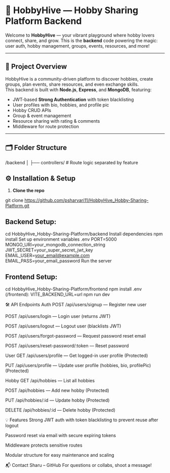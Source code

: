 # 🎨 HobbyHive — Hobby Sharing Platform Backend

Welcome to **HobbyHive** — your vibrant playground where hobby lovers connect, share, and grow. This is the **backend** code powering the magic: user auth, hobby management, groups, events, resources, and more!

---

## 🚀 Project Overview

HobbyHive is a community-driven platform to discover hobbies, create groups, plan events, share resources, and even exchange skills.  
This backend is built with **Node.js**, **Express**, and **MongoDB**, featuring:

- JWT-based **Strong Authentication** with token blacklisting  
- User profiles with bio, hobbies, and profile pic  
- Hobby CRUD APIs  
- Group & event management  
- Resource sharing with rating & comments  
- Middleware for route protection  

---

## 🗂 Folder Structure

/backend
│
├── controllers/ # Route logic separated by feature


## ⚙️ Installation & Setup

1. **Clone the repo**

git clone https://github.com/psharvari11/HobbyHive_Hobby-Sharing-Platform.git

## Backend Setup:
cd HobbyHive_Hobby-Sharing-Platform/backend
Install dependencies
npm install
Set up environment variables
.env
PORT=5000
MONGO_URI=your_mongodb_connection_string
JWT_SECRET=your_super_secret_jwt_key
EMAIL_USER=your_email@example.com
EMAIL_PASS=your_email_password
Run the server

## Frontend Setup:
cd  HobbyHive_Hobby-Sharing-Platform/frontend
npm install
.env (/frontend):
VITE_BACKEND_URL=url
npm run dev

🛠 API Endpoints
Auth
POST /api/users/signup — Register new user

POST /api/users/login — Login user (returns JWT)

POST /api/users/logout — Logout user (blacklists JWT)

POST /api/users/forgot-password — Request password reset email

POST /api/users/reset-password/:token — Reset password

User
GET /api/users/profile — Get logged-in user profile (Protected)

PUT /api/users/profile — Update user profile (hobbies, bio, profilePic) (Protected)

Hobby
GET /api/hobbies — List all hobbies

POST /api/hobbies — Add new hobby (Protected)

PUT /api/hobbies/:id — Update hobby (Protected)

DELETE /api/hobbies/:id — Delete hobby (Protected)


💡 Features
Strong JWT auth with token blacklisting to prevent reuse after logout

Password reset via email with secure expiring tokens

Middleware protects sensitive routes

Modular structure for easy maintenance and scaling


📬 Contact
Sharu – GitHub
For questions or collabs, shoot a message!

